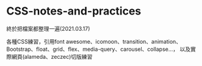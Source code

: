 # CSS-notes-and-practices
終於把檔案都整理一遍(2021.03.17)

各種CSS練習，引用font awesome、icomoon、transition、animation、Bootstrap、float、grid、flex、media-query、carousel、collapse...，
以及實際網頁(alameda、zeczec)切版練習
